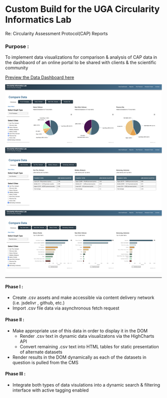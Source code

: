 # Custom Build for the UGA Circularity Informatics Lab

Re: Circularity Assessment Protocol(CAP) Reports

### Purpose :

To implement data visualizations for comparison & analysis of CAP data in the dashbaord of an online portal to be shared with clients & the scientific community

<a href="https://www.circularityinformatics.org/interactive-data" target="_blank">Preview the Data Dashboard here</a>

![Dashboard Preview 1](https://raw.githubusercontent.com/imattking/UGA-CAP-CIL-custom-csv-scripts/main/assets/images/CAP-Dashboard-Preview-1.png)
![Dashboard Preview 2](https://raw.githubusercontent.com/imattking/UGA-CAP-CIL-custom-csv-scripts/main/assets/images/CAP-Dashboard-Preview-2.png)
![Dashboard Preview 3](https://raw.githubusercontent.com/imattking/UGA-CAP-CIL-custom-csv-scripts/main/assets/images/CAP-Dashboard-Preview-3.png)

---

#### Phase I :

- Create .csv assets and make accessible via content delivery network (i.e. jsdelivr , github, etc.)
- Import .csv file data via asynchronous fetch request

#### Phase II :

- Make appropriate use of this data in order to display it in the DOM
  - Render .csv text in dynamic data visualizatons via the HighCharts API
  - Convert remaining .csv text into HTML tables for static presentation of alternate datasets
- Render results in the DOM dynamically as each of the datasets in question is pulled from the CMS

#### Phase III :

- Integrate both types of data visulations into a dynamic search & filtering interface with active tagging enabled
